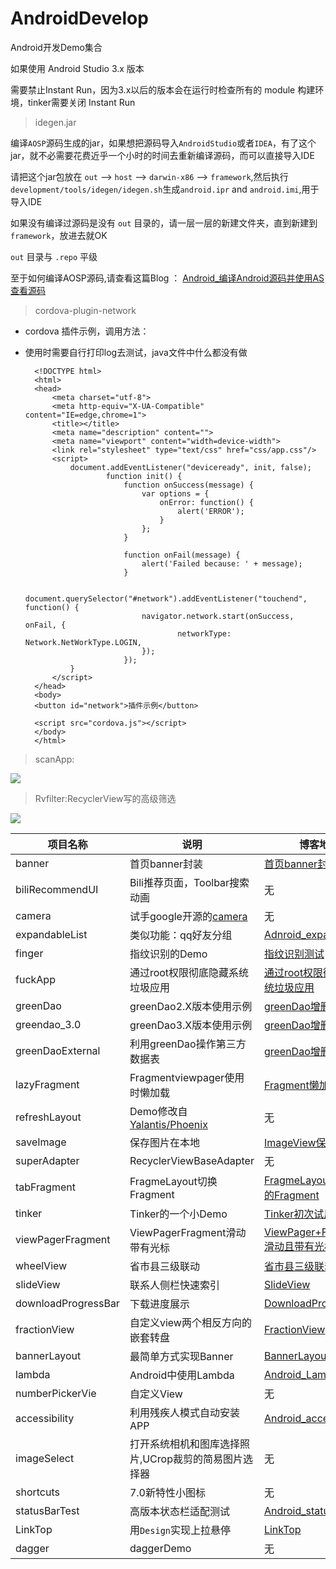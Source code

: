 
# AndroidDevelop
Android开发Demo集合


如果使用 Android Studio 3.x 版本

需要禁止Instant Run，因为3.x以后的版本会在运行时检查所有的 module 构建环境，tinker需要关闭 Instant Run

> idegen.jar

编译`AOSP`源码生成的jar，如果想把源码导入`AndroidStudio`或者`IDEA`，有了这个jar，就不必需要花费近乎一个小时的时间去重新编译源码，而可以直接导入IDE

请把这个jar包放在 `out` --> `host` --> `darwin-x86` --> `framework`,然后执行`development/tools/idegen/idegen.sh`生成`android.ipr` and `android.imi`,用于导入IDE

如果没有编译过源码是没有 `out` 目录的，请一层一层的新建文件夹，直到新建到`framework`，放进去就OK

`out` 目录与 `.repo` 平级

至于如何编译AOSP源码,请查看这篇Blog ： [Android_编译Android源码并使用AS查看源码](https://7449.github.io/2017/02/10/Android_compile_aosp/)


> cordova-plugin-network

* cordova 插件示例，调用方法：
* 使用时需要自行打印log去测试，java文件中什么都没有做

		<!DOCTYPE html>
		<html>
		<head>
		    <meta charset="utf-8">
		    <meta http-equiv="X-UA-Compatible" content="IE=edge,chrome=1">
		    <title></title>
		    <meta name="description" content="">
		    <meta name="viewport" content="width=device-width">
		    <link rel="stylesheet" type="text/css" href="css/app.css"/>
		    <script>
				document.addEventListener("deviceready", init, false);
				        function init() {
				            function onSuccess(message) {
				                var options = {
				                    onError: function() {
				                        alert('ERROR');
				                    }
				                };
				            }
				
				            function onFail(message) {
				                alert('Failed because: ' + message);
				            }
				
				            document.querySelector("#network").addEventListener("touchend", function() {
				                navigator.network.start(onSuccess, onFail, {
				                		networkType: Network.NetWorkType.LOGIN,
				                });
				            });
				}
		    </script>
		</head>
		<body>
		<button id="network">插件示例</button>
		
		<script src="cordova.js"></script>
		</body>
		</html>

> scanApp:

![](http://i.imgur.com/bpP2vWA.gif)

> Rvfilter:RecyclerView写的高级筛选

![](https://github.com/7449/AndroidDevelop/blob/master/image/rv_filter.gif)


项目名称					|说明							 |博客地址  																					|单独项目地址
---    					|---   							 |---          																				|---
banner					|首页banner封装					 |[首页banner封装](https://7449.github.io/2016/09/28/Android_AdBannerPackage/)				|[BannerLayout](https://github.com/7449/BannerLayout)
biliRecommendUI			|Bili推荐页面，Toolbar搜索动画 	 |无 																						|无
camera			|试手google开源的[camera](https://github.com/google/cameraview)  |无 														|无
expandableList	|类似功能：qq好友分组 				 |[Adnroid_expandablelist](https://7449.github.io/2017/01/01/Adnroid_expandablelist/) 																						|无
finger				|指纹识别的Demo					 |[指纹识别测试](https://7449.github.io/2016/11/28/Android_finger/) 									|无
fuckApp					|通过root权限彻底隐藏系统垃圾应用 	 |[通过root权限彻底隐藏系统垃圾应用](https://7449.github.io/2017/01/03/Android_hideApp/) 																						|无
greenDao				|greenDao2.X版本使用示例 			 |[greenDao增删改查](https://7449.github.io/2016/10/08/Android_greenDaoCRUD/) 						|无
greendao_3.0			|greenDao3.X版本使用示例 			 |[greenDao增删改查](https://7449.github.io/2016/10/08/Android_greenDaoCRUD/) 						|[ZLSimple](https://github.com/7449/ZLSimple)
greenDaoExternal     	|利用greenDao操作第三方数据表 		 |[greenDao增删改查](https://7449.github.io/2016/10/08/Android_greenDaoCRUD/) 						|无
lazyFragment   			|Fragmentviewpager使用时懒加载   	 |[Fragment懒加载](https://7449.github.io/2016/10/15/Android_LazyFragment/) 								|[Retrofit_RxJava_MVP](https://github.com/7449/Retrofit_RxJava_MVP)
refreshLayout 			|Demo修改自[Yalantis/Phoenix](https://github.com/Yalantis/Phoenix) |无 														|无
saveImage				|保存图片在本地 					 |[ImageView保存本地](https://7449.github.io/2016/11/21/Android_SaveImageView/) 						|无
superAdapter			|RecyclerViewBaseAdapter		 |无 																						|[XAdapter](https://github.com/7449/XAdapter)
tabFragment				|FragmeLayout切换Fragment   		 |[FragmeLayout切换不同的Fragment](https://7449.github.io/2016/10/05/Android_TabFragment/) |无
tinker				|Tinker的一个小Demo   			 |[Tinker初次试用](https://7449.github.io/2016/11/04/Android_tinker/) 							|无
viewPagerFragment 		|ViewPagerFragment滑动带有光标	 |[ViewPager+Fragment滑动且带有光标](https://7449.github.io/2016/10/05/Android_ViewPager_Fragment/) |无
wheelView 		|省市县三级联动  					 |[省市县三级联动](https://7449.github.io/2016/10/26/Android_Citylinkage/) 								|无
slideView				|联系人侧栏快速索引 				 |[SlideView](https://7449.github.io/2016/10/07/Android_SlideView/) |[SlideView](https://github.com/7449/SlideView)
downloadProgressBar  	|下载进度展示 					 |[DownloadProgressBar](https://7449.github.io/2016/10/07/Android_DownloadProgressBar/) |[ProgressView](https://github.com/7449/ProgressView)
fractionView			|自定义view两个相反方向的嵌套转盘    |[FractionView](https://7449.github.io/2016/10/26/Android_FractionView/) |[FractionView](https://github.com/7449/FractionView)
bannerLayout			|最简单方式实现Banner				 |[BannerLayout](https://7449.github.io/2016/10/26/Android_BannerLayout/)  			|[BannerLayout](https://github.com/7449/BannerLayout)
lambda			|Android中使用Lambda				 |[Android_Lambda](https://7449.github.io/2017/02/08/Android_Lambda/)  			|[ZLSimple](https://github.com/7449/ZLSimple)
numberPickerVie			|自定义View				 |无  			|无
accessibility			|利用残疾人模式自动安装APP			 |[Android_accessibility](https://7449.github.io/2017/05/15/Android_accessibility/)  			|无
imageSelect			|打开系统相机和图库选择照片,UCrop裁剪的简易图片选择器			 |无  			|[Album](https://github.com/7449/Album)
shortcuts			|7.0新特性小图标			 |无  			|无
statusBarTest			|高版本状态栏适配测试			 |[Android_statusbar](https://7449.github.io/2017/05/15/Android_statusbar/)  			|无
LinkTop			|用`Design`实现上拉悬停			 |[LinkTop](https://7449.github.io/2017/01/01/Adnroid_LinkTop/)  			|无
dagger			|daggerDemo		 |无  			|无